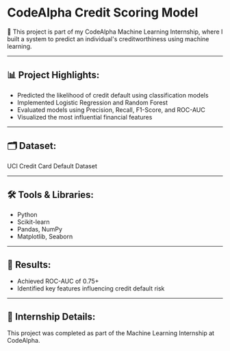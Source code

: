 # CodeAlpha Credit Scoring Model

🎯 This project is part of my CodeAlpha Machine Learning Internship, where I built a system to predict an individual's creditworthiness using machine learning.

---

## 📊 Project Highlights:
- Predicted the likelihood of credit default using classification models
- Implemented Logistic Regression and Random Forest
- Evaluated models using Precision, Recall, F1-Score, and ROC-AUC
- Visualized the most influential financial features

---

## 🗂 Dataset:
UCI Credit Card Default Dataset

---

## 🛠 Tools & Libraries:
- Python
- Scikit-learn
- Pandas, NumPy
- Matplotlib, Seaborn

---

## 📌 Results:
- Achieved ROC-AUC of 0.75+
- Identified key features influencing credit default risk

---

## 💼 Internship Details:
This project was completed as part of the Machine Learning Internship at CodeAlpha.
